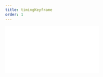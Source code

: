 ```yaml
---
title: timingKeyframe
order: 1
---
```


<embed src="@/docs/spec/composition/timingKeyframe.zh.md"></embed>
